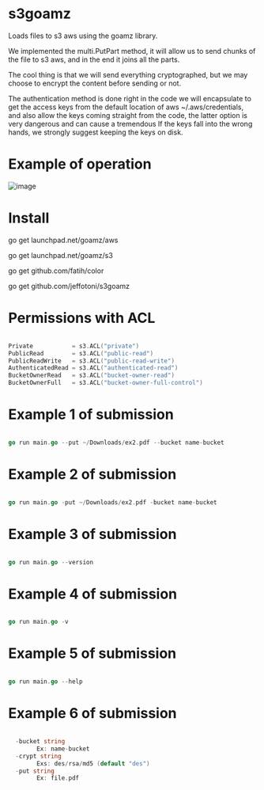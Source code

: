 # s3goamz

Loads files to s3 aws using the goamz library.

We implemented the multi.PutPart method, it will allow us to send chunks of the file to s3 aws, and in the end it joins all the parts.

The cool thing is that we will send everything cryptographed, but we may choose to encrypt the content before sending or not.

The authentication method is done right in the code we will encapsulate to get the access keys from the default location of aws ~/.aws/credentials, and also allow the keys coming straight from the code, the latter option is very dangerous and can cause a tremendous If the keys fall into the wrong hands, we strongly suggest keeping the keys on disk.


# Example of operation

![image]()


# Install

go get launchpad.net/goamz/aws

go get launchpad.net/goamz/s3

go get github.com/fatih/color

go get github.com/jeffotoni/s3goamz


# Permissions with ACL

```go

Private           = s3.ACL("private")
PublicRead        = s3.ACL("public-read")
PublicReadWrite   = s3.ACL("public-read-write")
AuthenticatedRead = s3.ACL("authenticated-read")
BucketOwnerRead   = s3.ACL("bucket-owner-read")
BucketOwnerFull   = s3.ACL("bucket-owner-full-control")

```

# Example 1 of submission

```go

go run main.go --put ~/Downloads/ex2.pdf --bucket name-bucket

```

# Example 2 of submission

```go

go run main.go -put ~/Downloads/ex2.pdf -bucket name-bucket

```

# Example 3 of submission

```go

go run main.go --version

```

# Example 4 of submission

```go

go run main.go -v

```


# Example 5 of submission

```go

go run main.go --help

```

# Example 6 of submission

```go

  -bucket string
    	Ex: name-bucket
  -crypt string
    	Exs: des/rsa/md5 (default "des")
  -put string
    	Ex: file.pdf

```
